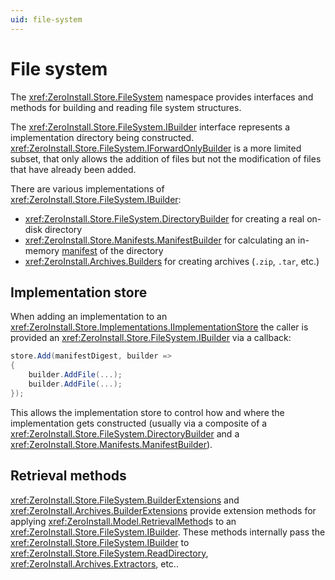 ```yaml
---
uid: file-system
---
```


# File system

The <xref:ZeroInstall.Store.FileSystem> namespace provides interfaces and methods for building and reading file system structures.

The <xref:ZeroInstall.Store.FileSystem.IBuilder> interface represents a implementation directory being constructed.  
<xref:ZeroInstall.Store.FileSystem.IForwardOnlyBuilder> is a more limited subset, that only allows the addition of files but not the modification of files that have already been added.

There are various implementations of <xref:ZeroInstall.Store.FileSystem.IBuilder>:

- <xref:ZeroInstall.Store.FileSystem.DirectoryBuilder> for creating a real on-disk directory
- <xref:ZeroInstall.Store.Manifests.ManifestBuilder> for calculating an in-memory [manifest](xref:ZeroInstall.Store.Manifests.Manifest) of the directory
- <xref:ZeroInstall.Archives.Builders> for creating archives (`.zip`, `.tar`, etc.)

## Implementation store

When adding an implementation to an <xref:ZeroInstall.Store.Implementations.IImplementationStore> the caller is provided an <xref:ZeroInstall.Store.FileSystem.IBuilder> via a callback:

```csharp
store.Add(manifestDigest, builder =>
{
    builder.AddFile(...);
    builder.AddFile(...);
});
```

This allows the implementation store to control how and where the implementation gets constructed (usually via a composite of a <xref:ZeroInstall.Store.FileSystem.DirectoryBuilder> and a <xref:ZeroInstall.Store.Manifests.ManifestBuilder>).

## Retrieval methods

<xref:ZeroInstall.Store.FileSystem.BuilderExtensions> and <xref:ZeroInstall.Archives.BuilderExtensions> provide extension methods for applying <xref:ZeroInstall.Model.RetrievalMethod>s to an <xref:ZeroInstall.Store.FileSystem.IBuilder>. These methods internally pass the <xref:ZeroInstall.Store.FileSystem.IBuilder> to <xref:ZeroInstall.Store.FileSystem.ReadDirectory>, <xref:ZeroInstall.Archives.Extractors>, etc..
